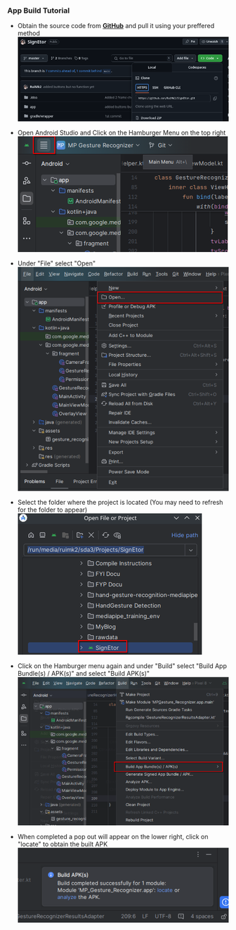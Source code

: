 ### App Build Tutorial

* Obtain the source code from **[GitHub](https://github.com/RuiMk2/SignEtor)** and pull it using your preffered method
![Step 1](1.png?raw=true "Step 1")

* Open Android Studio and Click on the Hamburger Menu on the top right
![Step 2](2.png?raw=true "Step 2")

* Under "File" select "Open"
![Step 3](3.png?raw=true "Step 3")

* Select the folder where the project is located (You may need to refresh for the folder to appear)
![Step 4](4.png?raw=true "Step 4")

* Click on the Hamburger menu again and under "Build" select "Build App Bundle(s) / APK(s)" and select "Build APK(s)"
![Step 5](5.png?raw=true "Step 5")

* When completed a pop out will appear on the lower right, click on "locate" to obtain the built APK
![Step 6](6.png?raw=true "Step 6")
